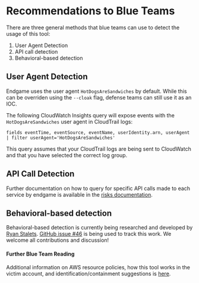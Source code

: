 # Recommendations to Blue Teams

There are three general methods that blue teams can use to detect the usage of this tool:
1. User Agent Detection
2. API call detection
3. Behavioral-based detection

## User Agent Detection

Endgame uses the user agent `HotDogsAreSandwiches` by default. While this can be overriden using the `--cloak` flag, defense teams can still use it as an IOC.

The following CloudWatch Insights query will expose events with the `HotDogsAreSandwiches` user agent in CloudTrail logs:

```
fields eventTime, eventSource, eventName, userIdentity.arn, userAgent 
| filter userAgent='HotDogsAreSandwiches'
```

This query assumes that your CloudTrail logs are being sent to CloudWatch and that you have selected the correct log group.

## API Call Detection

Further documentation on how to query for specific API calls made to each service by endgame is available in the [risks documentation](./risks/).

## Behavioral-based detection

Behavioral-based detection is currently being researched and developed by [Ryan Stalets](https://twitter.com/RyanStalets). [GitHub issue #46](https://github.com/salesforce/endgame/issues/46) is being used to track this work. We welcome all contributions and discussion!

#### Further Blue Team Reading

Additional information on AWS resource policies, how this tool works in the victim account, and identification/containment suggestions is [here](resource-policy-primer.md).